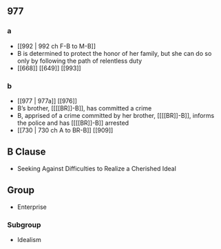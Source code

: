 ## 977
### a
- [[992 | 992 ch F-B to M-B]] 
- B is determined to protect the honor of her family, but she can do so only by following the path of relentless duty
- [[668]] [[649]] [[993]] 

### b
- [[977 | 977a]] [[976]] 
- B’s brother, [[[[BR]]-B]], has committed a crime
- B, apprised of a crime committed by her brother, [[[[BR]]-B]], informs the police and has [[[[BR]]-B]] arrested
- [[730 | 730 ch A to BR-B]] [[909]] 

## B Clause
- Seeking Against Difficulties to Realize a Cherished Ideal

## Group
- Enterprise

### Subgroup
- Idealism

